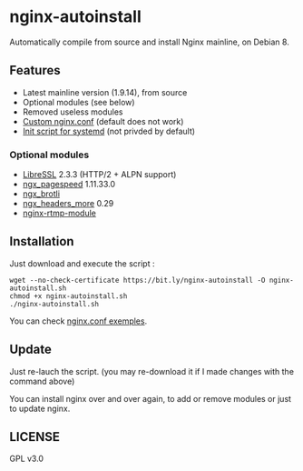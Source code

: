 # nginx-autoinstall
Automatically compile from source and install Nginx mainline, on Debian 8.

## Features
- Latest mainline version (1.9.14), from source
- Optional modules (see below)
- Removed useless modules
- [Custom nginx.conf](https://github.com/Angristan/nginx-autoinstall/blob/master/conf/nginx.conf) (default does not work)
- [Init script for systemd](https://github.com/Angristan/nginx-autoinstall/blob/master/conf/nginx.service) (not privded by default)

### Optional modules
- [LibreSSL](https://github.com/libressl-portable/portable) 2.3.3 (HTTP/2 + ALPN support)
- [ngx_pagespeed](https://github.com/pagespeed/ngx_pagespeed) 1.11.33.0
- [ngx_brotli](https://github.com/google/ngx_brotli)
- [ngx_headers_more](https://github.com/openresty/headers-more-nginx-module) 0.29
- [nginx-rtmp-module](https://github.com/arut/nginx-rtmp-module) 

## Installation

Just download and execute the script :
```
wget --no-check-certificate https://bit.ly/nginx-autoinstall -O nginx-autoinstall.sh
chmod +x nginx-autoinstall.sh
./nginx-autoinstall.sh
```

You can check [nginx.conf exemples](https://github.com/Angristan/nginx-autoinstall/tree/master/conf).

## Update

Just re-lauch the script. (you may re-download it if I made changes with the command above)

You can install nginx over and over again, to add or remove modules or just to update nginx.

## LICENSE

GPL v3.0
